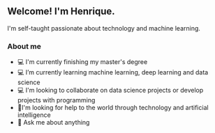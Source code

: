 ## Welcome! I'm Henrique.

I'm self-taught passionate about technology and machine learning.
### About me
- 💻 I'm currently finishing my master's degree
- 💻 I’m currently learning machine learning, deep learning and data science
- 💻 I'm looking to collaborate on data science projects or develop projects with programming
- 🤔I'm looking for help to the world through technology and artificial intelligence
- 💬 Ask me about anything

